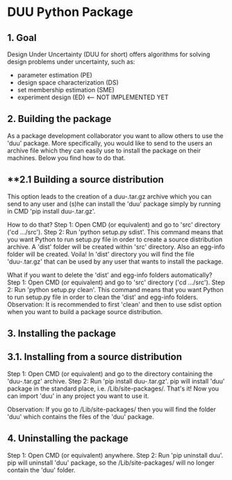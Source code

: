 # **DUU Python Package**


## **1. Goal**

Design Under Uncertainty (DUU for short) offers algorithms for solving design problems under uncertainty, such as:
- parameter estimation (PE)
- design space characterization (DS)
- set membership estimation (SME)
- experiment design (ED) <-- NOT IMPLEMENTED YET



## **2. Building the package**
As a package development collaborator you want to allow others to use the 'duu' package. More specifically, you would like to send to the users an archive file which they can easily use to install the package on their machines. Below you find how to do that.

## **2.1 Building a source distribution
This option leads to the creation of a duu-<version>.tar.gz archive which you can send to any user and (s)he can install the 'duu' package simply by running in CMD 'pip install duu-<version>.tar.gz'.

How to do that?
Step 1: Open CMD (or equivalent) and go to 'src' directory ('cd .../src').
Step 2: Run 'python setup.py sdist'. This command means that you want Python to run setup.py file in order to create a source distribution archive. A 'dist' folder will be created within 'src' directory. Also an egg-info folder will be created.
Voila! In 'dist' directory you will find the file 'duu-<version>.tar.gz' that can be used by any user that wants to install the package.

What if you want to delete the 'dist' and egg-info folders automatically?
Step 1: Open CMD (or equivalent) and go to 'src' directory ('cd .../src').
Step 2: Run 'python setup.py clean'. This command means that you want Python to run setup.py file in order to clean the 'dist' and egg-info folders.
Observation: It is recommended to first 'clean' and then to use sdist option when you want to build a package source distribution.



## **3. Installing the package**

## **3.1. Installing from a source distribution**
Step 1: Open CMD (or equivalent) and go to the directory containing the 'duu-<version>.tar.gz' archive.
Step 2: Run 'pip install duu-<version>.tar.gz'. pip will install 'duu' package in the standard place, i.e. <Python-distribution-home>/Lib/site-packages/.
That's it! Now you can import 'duu' in any project you want to use it.

Observation: If you go to <Python-distribution-home>/Lib/site-packages/ then you will find the folder 'duu' which contains the files of the 'duu' package.


## **4. Uninstalling the package**
Step 1: Open CMD (or equivalent) anywhere.
Step 2: Run 'pip uninstall duu'. pip will uninstall 'duu' package, so the <Python-distribution-home>/Lib/site-packages/ will no longer contain the 'duu' folder.


